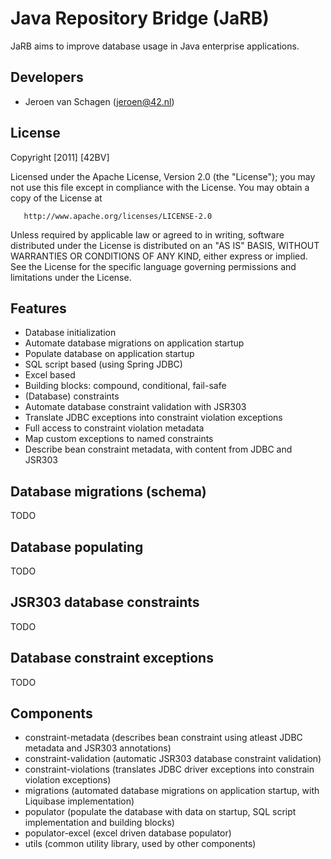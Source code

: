 Java Repository Bridge (JaRB)
=============================

JaRB aims to improve database usage in Java enterprise applications.

Developers
----------
 * Jeroen van Schagen (jeroen@42.nl)
 
License
-------
 Copyright [2011] [42BV]

   Licensed under the Apache License, Version 2.0 (the "License");
   you may not use this file except in compliance with the License.
   You may obtain a copy of the License at

       http://www.apache.org/licenses/LICENSE-2.0

   Unless required by applicable law or agreed to in writing, software
   distributed under the License is distributed on an "AS IS" BASIS,
   WITHOUT WARRANTIES OR CONDITIONS OF ANY KIND, either express or implied.
   See the License for the specific language governing permissions and
   limitations under the License.

Features
--------
 * Database initialization
  * Automate database migrations on application startup
  * Populate database on application startup
   * SQL script based (using Spring JDBC)
   * Excel based
   * Building blocks: compound, conditional, fail-safe
 * (Database) constraints 
  * Automate database constraint validation with JSR303
  * Translate JDBC exceptions into constraint violation exceptions
   * Full access to constraint violation metadata
   * Map custom exceptions to named constraints
  * Describe bean constraint metadata, with content from JDBC and JSR303

Database migrations (schema)
----------------------------
TODO

Database populating
-------------------
TODO

JSR303 database constraints
---------------------------
TODO

Database constraint exceptions
------------------------------
TODO

Components
----------
 * constraint-metadata (describes bean constraint using atleast JDBC metadata and JSR303 annotations)
 * constraint-validation (automatic JSR303 database constraint validation)
 * constraint-violations (translates JDBC driver exceptions into constrain violation exceptions)
 * migrations (automated database migrations on application startup, with Liquibase implementation)
 * populator (populate the database with data on startup, SQL script implementation and building blocks)
 * populator-excel (excel driven database populator)
 * utils (common utility library, used by other components)